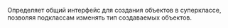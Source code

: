 Определяет общий интерфейс для создания объектов в суперклассе, позволяя подклассам изменять тип создаваемых объектов.